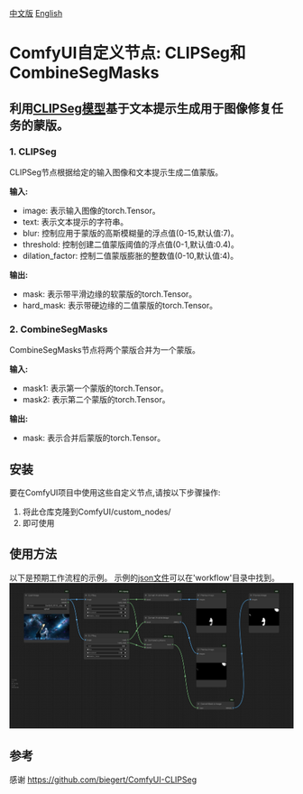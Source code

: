 [中文版](README_zh.md)
[English](README.md)

# ComfyUI自定义节点: CLIPSeg和CombineSegMasks

## 利用[CLIPSeg模型](https://huggingface.co/docs/transformers/main/en/model_doc/clipseg)基于文本提示生成用于图像修复任务的蒙版。

### 1. CLIPSeg
CLIPSeg节点根据给定的输入图像和文本提示生成二值蒙版。

**输入:**

- image: 表示输入图像的torch.Tensor。
- text: 表示文本提示的字符串。
- blur: 控制应用于蒙版的高斯模糊量的浮点值(0-15,默认值:7)。
- threshold: 控制创建二值蒙版阈值的浮点值(0-1,默认值:0.4)。
- dilation_factor: 控制二值蒙版膨胀的整数值(0-10,默认值:4)。

**输出:**

- mask: 表示带平滑边缘的软蒙版的torch.Tensor。
- hard_mask: 表示带硬边缘的二值蒙版的torch.Tensor。

### 2. CombineSegMasks
CombineSegMasks节点将两个蒙版合并为一个蒙版。

**输入:**

- mask1: 表示第一个蒙版的torch.Tensor。
- mask2: 表示第二个蒙版的torch.Tensor。

**输出:**

- mask: 表示合并后蒙版的torch.Tensor。

## 安装
要在ComfyUI项目中使用这些自定义节点,请按以下步骤操作:

1. 将此仓库克隆到ComfyUI/custom_nodes/
2. 即可使用

## 使用方法
以下是预期工作流程的示例。
示例的[json文件](workflow/workflow_clipseg.json)可以在'workflow'目录中找到。
![](workflow/workflow_clipseg.png)

## 参考

感谢 https://github.com/biegert/ComfyUI-CLIPSeg